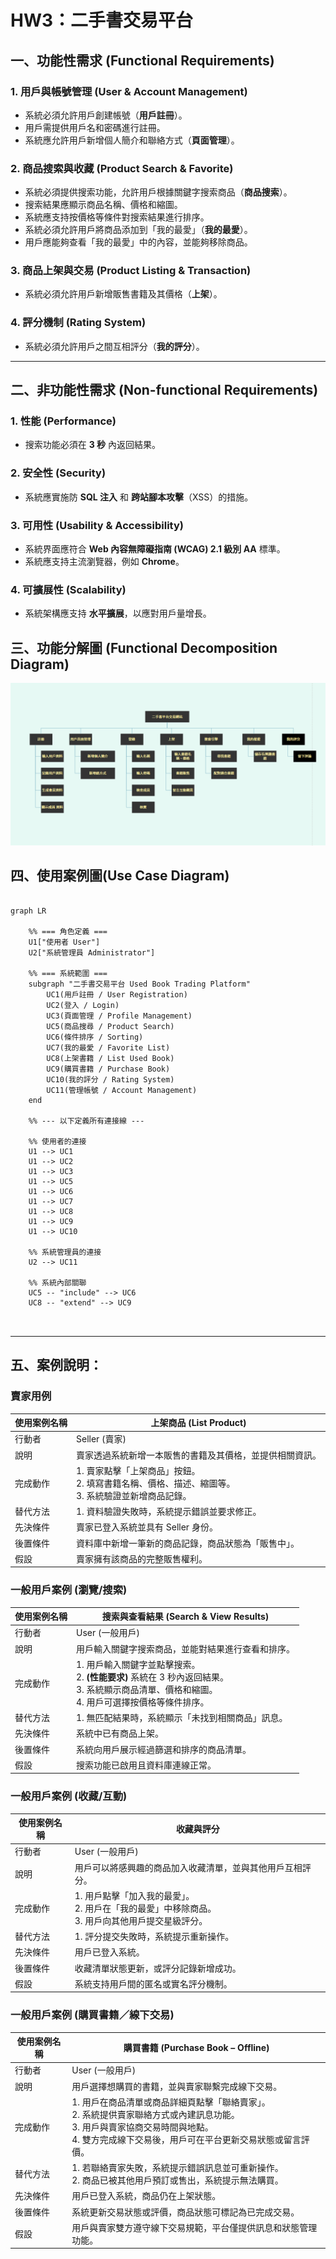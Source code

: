 #  HW3：二手書交易平台

## 一、功能性需求 (Functional Requirements)

### 1. 用戶與帳號管理 (User & Account Management)

* 系統必須允許用戶創建帳號（**用戶註冊**）。
* 用戶需提供用戶名和密碼進行註冊。
* 系統應允許用戶新增個人簡介和聯絡方式（**頁面管理**）。

### 2. 商品搜索與收藏 (Product Search & Favorite)

* 系統必須提供搜索功能，允許用戶根據關鍵字搜索商品（**商品搜索**）。
* 搜索結果應顯示商品名稱、價格和縮圖。
* 系統應支持按價格等條件對搜索結果進行排序。
* 系統必須允許用戶將商品添加到「我的最愛」（**我的最愛**）。
* 用戶應能夠查看「我的最愛」中的內容，並能夠移除商品。

### 3. 商品上架與交易 (Product Listing & Transaction)

* 系統必須允許用戶新增販售書籍及其價格（**上架**）。

### 4. 評分機制 (Rating System)

* 系統必須允許用戶之間互相評分（**我的評分**）。

---

## 二、非功能性需求 (Non-functional Requirements)

### 1. 性能 (Performance)

* 搜索功能必須在 **3 秒** 內返回結果。

### 2. 安全性 (Security)

* 系統應實施防 **SQL 注入** 和 **跨站腳本攻擊**（XSS）的措施。

### 3. 可用性 (Usability & Accessibility)

* 系統界面應符合 **Web 內容無障礙指南 (WCAG) 2.1 級別 AA** 標準。
* 系統應支持主流瀏覽器，例如 **Chrome**。

### 4. 可擴展性 (Scalability)

* 系統架構應支持 **水平擴展**，以應對用戶量增長。


## 三、功能分解圖 (Functional Decomposition Diagram)

![使用案例](功能圖.png)


## 四、使用案例圖(Use Case Diagram)

```mermaid

graph LR

    %% === 角色定義 ===
    U1["使用者 User"]
    U2["系統管理員 Administrator"]

    %% === 系統範圍 ===
    subgraph "二手書交易平台 Used Book Trading Platform"
        UC1(用戶註冊 / User Registration)
        UC2(登入 / Login)
        UC3(頁面管理 / Profile Management)
        UC5(商品搜尋 / Product Search)
        UC6(條件排序 / Sorting)
        UC7(我的最愛 / Favorite List)
        UC8(上架書籍 / List Used Book)
        UC9(購買書籍 / Purchase Book)
        UC10(我的評分 / Rating System)
        UC11(管理帳號 / Account Management)
    end

    %% --- 以下定義所有連接線 ---

    %% 使用者的連接
    U1 --> UC1
    U1 --> UC2
    U1 --> UC3
    U1 --> UC5
    U1 --> UC6
    U1 --> UC7
    U1 --> UC8
    U1 --> UC9
    U1 --> UC10

    %% 系統管理員的連接
    U2 --> UC11

    %% 系統內部關聯
    UC5 -- "include" --> UC6
    UC8 -- "extend" --> UC9

   
```

---



## 五、案例說明：

### 賣家用例

| 使用案例名稱 |  上架商品 (List Product) |
|--------------|-----------------------------|
| 行動者       | Seller (賣家)               |
| 說明         | 賣家透過系統新增一本販售的書籍及其價格，並提供相關資訊。 |
| 完成動作     | 1. 賣家點擊「上架商品」按鈕。<br>2. 填寫書籍名稱、價格、描述、縮圖等。<br>3. 系統驗證並新增商品記錄。 |
| 替代方法     | 1. 資料驗證失敗時，系統提示錯誤並要求修正。 |
| 先決條件     | 賣家已登入系統並具有 Seller 身份。 |
| 後置條件     | 資料庫中新增一筆新的商品記錄，商品狀態為「販售中」。 |
| 假設         | 賣家擁有該商品的完整販售權利。 |

### 一般用戶案例 (瀏覽/搜索)

| 使用案例名稱 |搜索與查看結果 (Search & View Results) |
|--------------|--------------------------------------------------|
| 行動者       | User (一般用戶)                                  |
| 說明         | 用戶輸入關鍵字搜索商品，並能對結果進行查看和排序。 |
| 完成動作     | 1. 用戶輸入關鍵字並點擊搜索。<br>2. **(性能要求)** 系統在 3 秒內返回結果。<br>3. 系統顯示商品清單、價格和縮圖。<br>4. 用戶可選擇按價格等條件排序。 |
| 替代方法     | 1. 無匹配結果時，系統顯示「未找到相關商品」訊息。 |
| 先決條件     | 系統中已有商品上架。 |
| 後置條件     | 系統向用戶展示經過篩選和排序的商品清單。 |
| 假設         | 搜索功能已啟用且資料庫連線正常。 |

### 一般用戶案例 (收藏/互動)

| 使用案例名稱 |  收藏與評分 |
|--------------|----------------------|
| 行動者       | User (一般用戶)      |
| 說明         | 用戶可以將感興趣的商品加入收藏清單，並與其他用戶互相評分。 |
| 完成動作     | 1. 用戶點擊「加入我的最愛」。<br>2. 用戶在「我的最愛」中移除商品。<br>3. 用戶向其他用戶提交星級評分。 |
| 替代方法     | 1. 評分提交失敗時，系統提示重新操作。 |
| 先決條件     | 用戶已登入系統。 |
| 後置條件     | 收藏清單狀態更新，或評分記錄新增成功。 |
| 假設         | 系統支持用戶間的匿名或實名評分機制。 |

### 一般用戶案例 (購買書籍／線下交易)

| 使用案例名稱 | 購買書籍 (Purchase Book – Offline) |
|--------------|-----------------------------------|
| 行動者       | User (一般用戶)                    |
| 說明         | 用戶選擇想購買的書籍，並與賣家聯繫完成線下交易。 |
| 完成動作     | 1. 用戶在商品清單或商品詳細頁點擊「聯絡賣家」。<br>2. 系統提供賣家聯絡方式或內建訊息功能。<br>3. 用戶與賣家協商交易時間與地點。<br>4. 雙方完成線下交易後，用戶可在平台更新交易狀態或留言評價。 |
| 替代方法     | 1. 若聯絡賣家失敗，系統提示錯誤訊息並可重新操作。<br>2. 商品已被其他用戶預訂或售出，系統提示無法購買。 |
| 先決條件     | 用戶已登入系統，商品仍在上架狀態。 |
| 後置條件     | 系統更新交易狀態或評價，商品狀態可標記為已完成交易。 |
| 假設         | 用戶與賣家雙方遵守線下交易規範，平台僅提供訊息和狀態管理功能。 |

